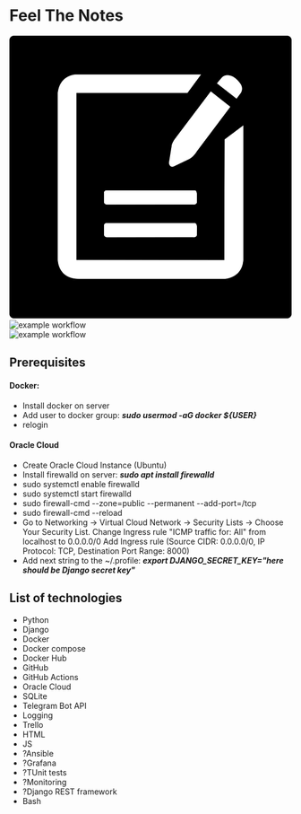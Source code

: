 # Feel The Notes 
![bot_profile_photo](/feelthenotes-bot/bot_profile_photo.png?raw=true|width=10)
![example workflow](https://github.com/filler36/demo-app/actions/workflows/feelthenotes-app.yml/badge.svg)  
![example workflow](https://github.com/filler36/demo-app/actions/workflows/feelthenotes-bot.yml/badge.svg)  

## Prerequisites
#### Docker:
- Install docker on server
- Add user to docker group: ***sudo usermod -aG docker ${USER}***
- relogin

#### Oracle Cloud
- Create Oracle Cloud Instance (Ubuntu)
- Install firewalld on server: ***sudo apt install firewalld***
- sudo systemctl enable firewalld
- sudo systemctl start firewalld
- sudo firewall-cmd --zone=public --permanent --add-port=<port of the app>/tcp
- sudo firewall-cmd --reload
- Go to Networking -> Virtual Cloud Network -> Security Lists -> Choose Your Security List.
Change Ingress rule "ICMP traffic for: All" from localhost to 0.0.0.0/0
Add Ingress rule (Source CIDR: 0.0.0.0/0, IP Protocol: TCP, Destination Port Range: 8000)
- Add next string to the ~/.profile: ***export DJANGO_SECRET_KEY="here should be Django secret key"***

## List of technologies
- Python
- Django
- Docker
- Docker compose
- Docker Hub
- GitHub
- GitHub Actions
- Oracle Cloud
- SQLite
- Telegram Bot API
- Logging
- Trello
- HTML
- JS
- ?Ansible
- ?Grafana
- ?TUnit tests
- ?Monitoring
- ?Django REST framework
- Bash
